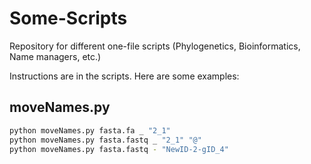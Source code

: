 # Some-Scripts
Repository for different one-file scripts (Phylogenetics, Bioinformatics, Name managers, etc.)

Instructions are in the scripts. Here are some examples:

## moveNames.py
```bash
python moveNames.py fasta.fa _ "2_1"
python moveNames.py fasta.fastq _ "2_1" "@"
python moveNames.py fasta.fastq - "NewID-2-gID_4"
```
